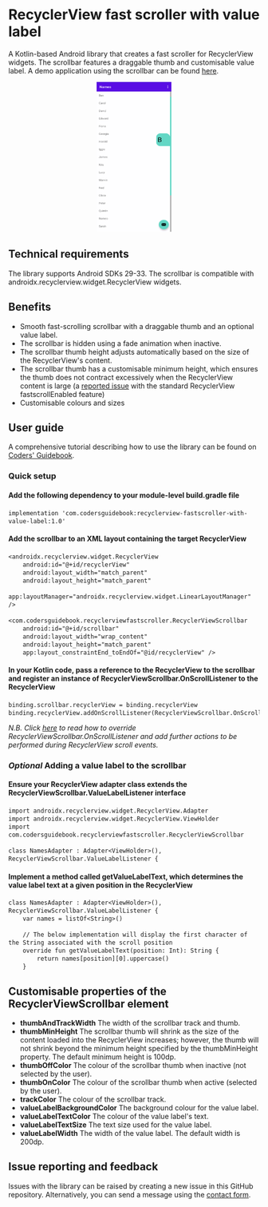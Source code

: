 # RecyclerView fast scroller with value label

A Kotlin-based Android library that creates a fast scroller for RecyclerView widgets. The scrollbar features a draggable thumb and customisable value label. A demo application using the scrollbar can be found [here](https://github.com/adam-codersgu/names).

<p align="center">
  <img src="/images/recyclerview-scrollbar-fast-scroller-value-label.gif" width="150" height="300" alt="recyclerview-scrollbar-fast-scroller-value-label.gif">
</p>

## Technical requirements

The library supports Android SDKs 29-33.
The scrollbar is compatible with androidx.recyclerview.widget.RecyclerView widgets.

## Benefits

* Smooth fast-scrolling scrollbar with a draggable thumb and an optional value label.
* The scrollbar is hidden using a fade animation when inactive.
* The scrollbar thumb height adjusts automatically based on the size of the RecyclerView's content.
* The scrollbar thumb has a customisable minimum height, which ensures the thumb does not contract excessively when the RecyclerView content is large (a [reported issue](https://issuetracker.google.com/issues/64729576) with the standard RecyclerView fastscrollEnabled feature)
* Customisable colours and sizes

## User guide

A comprehensive tutorial describing how to use the library can be found on [Coders' Guidebook](https://codersguidebook.com/how-to-create-an-android-app/recyclerview-fast-scroller-with-value-label-library).

### Quick setup

#### Add the following dependency to your module-level build.gradle file

```
implementation 'com.codersguidebook:recyclerview-fastscroller-with-value-label:1.0'
```

#### Add the scrollbar to an XML layout containing the target RecyclerView

```
<androidx.recyclerview.widget.RecyclerView
    android:id="@+id/recyclerView"
    android:layout_width="match_parent"
    android:layout_height="match_parent"
    app:layoutManager="androidx.recyclerview.widget.LinearLayoutManager" />

<com.codersguidebook.recyclerviewfastscroller.RecyclerViewScrollbar
    android:id="@+id/scrollbar"
    android:layout_width="wrap_content"
    android:layout_height="match_parent"
    app:layout_constraintEnd_toEndOf="@id/recyclerView" />
```

#### In your Kotlin code, pass a reference to the RecyclerView to the scrollbar and register an instance of RecyclerViewScrollbar.OnScrollListener to the RecyclerView

```
binding.scrollbar.recyclerView = binding.recyclerView
binding.recyclerView.addOnScrollListener(RecyclerViewScrollbar.OnScrollListener(binding.scrollbar))
```
*N.B. Click [here](https://codersguidebook.com/how-to-create-an-android-app/recyclerview-fast-scroller-with-value-label-library#apply-fastscroller-to-recyclerview) to read how to override RecyclerViewScrollbar.OnScrollListener and add further actions to be performed during RecyclerView scroll events.*

### *Optional* Adding a value label to the scrollbar

#### Ensure your RecyclerView adapter class extends the RecyclerViewScrollbar.ValueLabelListener interface

```
import androidx.recyclerview.widget.RecyclerView.Adapter
import androidx.recyclerview.widget.RecyclerView.ViewHolder
import com.codersguidebook.recyclerviewfastscroller.RecyclerViewScrollbar

class NamesAdapter : Adapter<ViewHolder>(), RecyclerViewScrollbar.ValueLabelListener {
```

#### Implement a method called getValueLabelText, which determines the value label text at a given position in the RecyclerView

```
class NamesAdapter : Adapter<ViewHolder>(), RecyclerViewScrollbar.ValueLabelListener {
    var names = listOf<String>()

    // The below implementation will display the first character of the String associated with the scroll position
    override fun getValueLabelText(position: Int): String {
        return names[position][0].uppercase()
    }
```

## Customisable properties of the RecyclerViewScrollbar element

- **thumbAndTrackWidth** The width of the scrollbar track and thumb.
- **thumbMinHeight** The scrollbar thumb will shrink as the size of the content loaded into the RecyclerView increases; however, the thumb will not shrink beyond the minimum height specified by the thumbMinHeight property. The default minimum height is 100dp.
- **thumbOffColor** The colour of the scrollbar thumb when inactive (not selected by the user).
- **thumbOnColor** The colour of the scrollbar thumb when active (selected by the user).
- **trackColor** The colour of the scrollbar track.
- **valueLabelBackgroundColor** The background colour for the value label.
- **valueLabelTextColor** The colour of the value label's text.
- **valueLabelTextSize** The text size used for the value label.
- **valueLabelWidth** The width of the value label. The default width is 200dp.

## Issue reporting and feedback

Issues with the library can be raised by creating a new issue in this GitHub repository. Alternatively, you can send a message using the [contact form](https://codersguidebook.com/contact).
